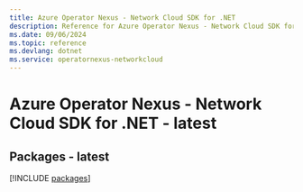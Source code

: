 ```yaml
---
title: Azure Operator Nexus - Network Cloud SDK for .NET
description: Reference for Azure Operator Nexus - Network Cloud SDK for .NET
ms.date: 09/06/2024
ms.topic: reference
ms.devlang: dotnet
ms.service: operatornexus-networkcloud
---
```

# Azure Operator Nexus - Network Cloud SDK for .NET - latest
## Packages - latest
[!INCLUDE [packages](operator-nexus---network-cloud-index.md)]